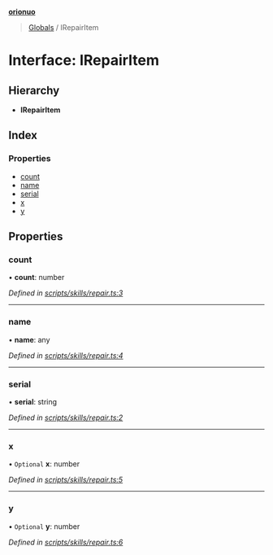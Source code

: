**[orionuo](../README.md)**

> [Globals](../globals.md) / IRepairItem

# Interface: IRepairItem

## Hierarchy

* **IRepairItem**

## Index

### Properties

* [count](irepairitem.md#count)
* [name](irepairitem.md#name)
* [serial](irepairitem.md#serial)
* [x](irepairitem.md#x)
* [y](irepairitem.md#y)

## Properties

### count

•  **count**: number

*Defined in [scripts/skills/repair.ts:3](https://github.com/msviha/orionuo/blob/2f31050/src/scripts/skills/repair.ts#L3)*

___

### name

•  **name**: any

*Defined in [scripts/skills/repair.ts:4](https://github.com/msviha/orionuo/blob/2f31050/src/scripts/skills/repair.ts#L4)*

___

### serial

•  **serial**: string

*Defined in [scripts/skills/repair.ts:2](https://github.com/msviha/orionuo/blob/2f31050/src/scripts/skills/repair.ts#L2)*

___

### x

• `Optional` **x**: number

*Defined in [scripts/skills/repair.ts:5](https://github.com/msviha/orionuo/blob/2f31050/src/scripts/skills/repair.ts#L5)*

___

### y

• `Optional` **y**: number

*Defined in [scripts/skills/repair.ts:6](https://github.com/msviha/orionuo/blob/2f31050/src/scripts/skills/repair.ts#L6)*
